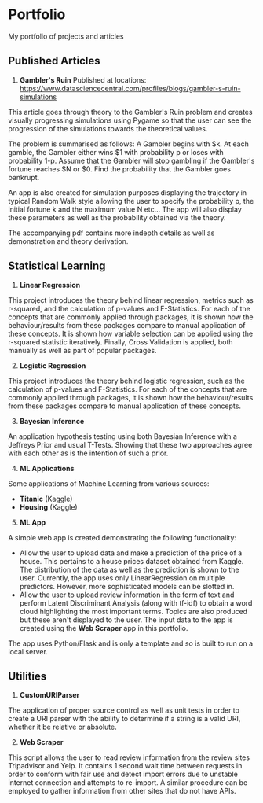 # Portfolio
My portfolio of projects and articles

## Published Articles
1. **Gambler's Ruin**
Published at locations: https://www.datasciencecentral.com/profiles/blogs/gambler-s-ruin-simulations

This article goes through theory to the Gambler's Ruin problem and creates visually progressing simulations using Pygame so that the user can see the progression of the simulations towards the theoretical values.

The problem is summarised as follows: A Gambler begins with $k. At each gamble, the Gambler either wins $1 with probability p or loses with probability 1-p. Assume that the Gambler will stop gambling if the Gambler's fortune reaches $N or $0. Find the probability that the Gambler goes bankrupt.

An app is also created for simulation purposes displaying the trajectory in typical Random Walk style allowing the user to specify the probability p, the initial fortune k and the maximum value N etc... The app will also display these parameters as well as the probability obtained via the theory.

The accompanying pdf contains more indepth details as well as demonstration and theory derivation.

## Statistical Learning
1. **Linear Regression**

This project introduces the theory behind linear regression, metrics such as r-squared, and the calculation of p-values and F-Statistics. For each of the concepts that are commonly applied through packages, it is shown how the behaviour/results from these packages compare to manual application of these concepts. It is shown how variable selection can be applied using the r-squared statistic iteratively. Finally, Cross Validation is applied, both manually as well as part of popular packages.

2. **Logistic Regression**

This project introduces the theory behind logistic regression, such as the calculation of p-values and F-Statistics. For each of the concepts that are commonly applied through packages, it is shown how the behaviour/results from these packages compare to manual application of these concepts.

3. **Bayesian Inference**

An application hypothesis testing using both Bayesian Inference with a Jeffreys Prior and usual T-Tests. Showing that these two approaches agree with each other as is the intention of such a prior.

4. **ML Applications**

Some applications of Machine Learning from various sources:
  - **Titanic** (Kaggle)
  - **Housing** (Kaggle)
  
5. **ML App**

A simple web app is created demonstrating the following functionality:
  - Allow the user to upload data and make a prediction of the price of a house. This pertains to a house prices dataset obtained from Kaggle.  The distribution of the data as well as the prediction is shown to the user. Currently, the app uses only LinearRegression on multiple predictors. However, more sophisticated models can be slotted in.
  - Allow the user to upload review information in the form of text and perform Latent Discriminant Analysis (along with tf-idf) to obtain a word cloud highlighting the most important terms. Topics are also produced but these aren't displayed to the user. The input data to the app is created using the **Web Scraper** app in this portfolio.

The app uses Python/Flask and is only a template and so is built to run on a local server.

## Utilities
1. **CustomURIParser**

The application of proper source control as well as unit tests in order to create a URI parser with the ability to determine if a string is a valid URI, whether it be relative or absolute.

2. **Web Scraper**

This script allows the user to read review information from the review sites Tripadvisor and Yelp. It contains 1 second wait time between requests in order to conform with fair use and detect import errors due to unstable internet connection and attempts to re-import. A similar procedure can be employed to gather information from other sites that do not have APIs.
